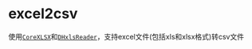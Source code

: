 # excel2csv

使用[`CoreXLSX`](https://github.com/CoreOffice/CoreXLSX)和[`DHxlsReader`](https://github.com/dhoerl/DHlibxls)，支持excel文件(包括xls和xlsx格式)转csv文件

